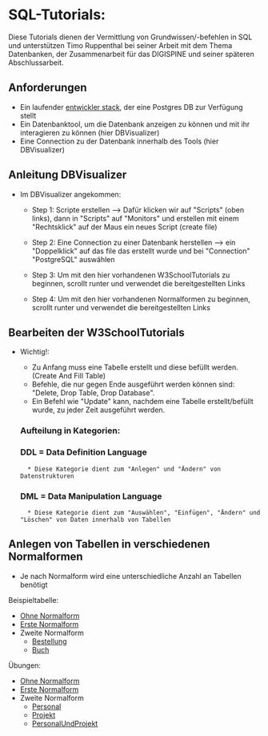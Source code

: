 
# SQL-Tutorials:
Diese Tutorials dienen der Vermittlung von Grundwissen/-befehlen in SQL und unterstützen Timo Ruppenthal bei seiner Arbeit mit dem Thema Datenbanken, der Zusammenarbeit für das DIGISPINE und seiner späteren Abschlussarbeit.

## Anforderungen 

* Ein laufender [entwickler stack](Entwicklerstack/entwicklerStack.yml), der eine Postgres DB zur Verfügung stellt
* Ein Datenbanktool, um die Datenbank anzeigen zu können und mit ihr interagieren zu können (hier DBVisualizer)
* Eine Connection zu der Datenbank innerhalb des Tools (hier DBVisualizer)

## Anleitung DBVisualizer

* Im DBVisualizer angekommen:
    * Step 1: Scripte erstellen --> Dafür klicken wir auf "Scripts" (oben links), dann in "Scripts" auf "Monitors" und erstellen mit einem "Rechtsklick" auf der Maus ein neues Script (create file)
    
    * Step 2: Eine Connection zu einer Datenbank herstellen --> ein "Doppelklick" auf das file das erstellt wurde und bei "Connection" "PostgreSQL" auswählen
    
    * Step 3: Um mit den hier vorhandenen W3SchoolTutorials zu beginnen, scrollt runter und verwendet die bereitgestellten Links
    
    * Step 4: Um mit den hier vorhandenen Normalformen zu beginnen, scrollt runter und verwendet die bereitgestellten Links

## Bearbeiten der W3SchoolTutorials

* Wichtig!: 
   * Zu Anfang muss eine Tabelle erstellt und diese befüllt werden. (Create And Fill Table)
   * Befehle, die nur gegen Ende ausgeführt werden können sind: "Delete, Drop Table, Drop Database". 
   * Ein Befehl wie "Update" kann, nachdem eine Tabelle erstellt/befüllt wurde, zu jeder Zeit ausgeführt werden. 


    ### Aufteilung in Kategorien:
    ### DDL = Data Definition Language
        * Diese Kategorie dient zum "Anlegen" und "Ändern" von Datenstrukturen

    ### DML = Data Manipulation Language
        * Diese Kategorie dient zum "Auswählen", "Einfügen", "Ändern" und "Löschen" von Daten innerhalb von Tabellen

## Anlegen von Tabellen in verschiedenen Normalformen

* Je nach Normalform wird eine unterschiedliche Anzahl an Tabellen benötigt

Beispieltabelle:

* [Ohne Normalform](Normalformen/Beispieltabelle/ErzeugeTabelleOhneNormalform.sql)
* [Erste Normalform](Normalformen/Beispieltabelle/ErzeugeTabelleDerErstenNormalform.sql)
* Zweite Normalform
    * [Bestellung](Normalformen/Beispieltabelle/ErzeugeTabelleDerZweitenNormalformBestellung.sql)
    * [Buch](Normalformen/Beispieltabelle/ErzeugeTabelleDerZweitenNormalformBuch.sql)

Übungen:

* [Ohne Normalform](Normalformen/Übungen/OhneNormalform/ÜbungOhneNormalform.sql)
* [Erste Normalform](Normalformen/Übungen/ErsteNormalform/ÜbungErsteNormalform.sql)
* Zweite Normalform
    * [Personal](Normalformen/Übungen/ZweiteNormalform/ÜbungZweiteNormalformPersonal.sql)
    * [Projekt](Normalformen/Übungen/ZweiteNormalform/ÜbungZweiteNormalformProjekt.sql)
    * [PersonalUndProjekt](Normalformen/Übungen/ZweiteNormalform/ÜbungZweiteNormalformPersonalUndProjekt.sql)



  
    
